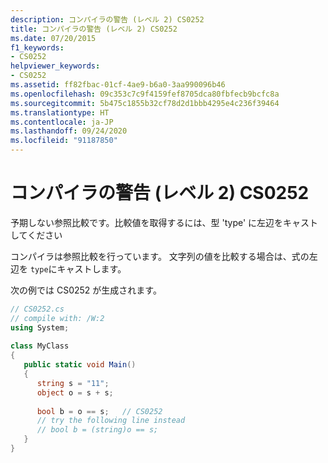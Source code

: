 ```yaml
---
description: コンパイラの警告 (レベル 2) CS0252
title: コンパイラの警告 (レベル 2) CS0252
ms.date: 07/20/2015
f1_keywords:
- CS0252
helpviewer_keywords:
- CS0252
ms.assetid: ff82fbac-01cf-4ae9-b6a0-3aa990096b46
ms.openlocfilehash: 09c353c7c9f4159fef8705dca80fbfecb9bcfc8a
ms.sourcegitcommit: 5b475c1855b32cf78d2d1bbb4295e4c236f39464
ms.translationtype: HT
ms.contentlocale: ja-JP
ms.lasthandoff: 09/24/2020
ms.locfileid: "91187850"
---
```

# <a name="compiler-warning-level-2-cs0252"></a>コンパイラの警告 (レベル 2) CS0252

予期しない参照比較です。比較値を取得するには、型 'type' に左辺をキャストしてください  
  
 コンパイラは参照比較を行っています。 文字列の値を比較する場合は、式の左辺を `type`にキャストします。  
  
 次の例では CS0252 が生成されます。  
  
```csharp  
// CS0252.cs  
// compile with: /W:2  
using System;  
  
class MyClass  
{  
   public static void Main()  
   {  
      string s = "11";  
      object o = s + s;  
  
      bool b = o == s;   // CS0252  
      // try the following line instead  
      // bool b = (string)o == s;  
   }  
}  
```
